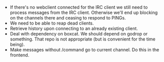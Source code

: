 - If there's no webclient connected for the IRC client we still
  need to process messages from the IRC client. Otherwise we'll end up
  blocking on the channels there and ceasing to respond to PINGs.
- We need to be able to reap dead clients.
- Retrieve history upon connecting to an already existing client.
- Deal with dependency on boxcat. We should depend on godrop or something.
  That repo is not appropriate (but is convenient for the time being).
- Make messages without /command go to current channel. Do this in the
  frontend.

